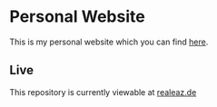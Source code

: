 # Personal Website

This is my personal website which you can find [here](https://realeaz.de/).

## Live
This repository is currently viewable at [realeaz.de](https://realeaz.de)
